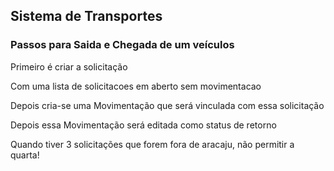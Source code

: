## Sistema de Transportes


### Passos para Saida e Chegada de um veículos

Primeiro é criar a solicitação

Com uma lista de solicitacoes em aberto sem movimentacao

Depois cria-se uma Movimentação que será vinculada com essa solicitação

Depois essa Movimentação será editada como status de retorno



Quando tiver 3 solicitações que forem fora de aracaju, não permitir a quarta!

